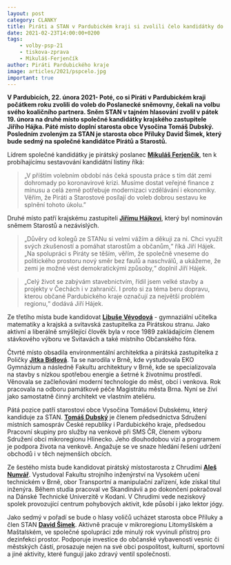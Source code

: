 ```yaml
---
layout: post
category: CLANKY
title: Piráti a STAN v Pardubickém kraji si zvolili čelo kandidátky do PSP
date: 2021-02-23T14:00:00+0200
tags: 
    - volby-psp-21
    - tiskova-zprava
    - Mikuláš-Ferjenčík
author: Piráti Pardubického kraje
image: articles/2021/pspcelo.jpg
important: true
---
```

**V Pardubicích, 22. února 2021- Poté, co si Piráti v Pardubickém kraji počátkem roku zvolili do voleb do Poslanecké sněmovny, čekali na volbu svého koaličního partnera. Sněm STAN v tajném hlasování zvolil v pátek 19. února na druhé místo společné kandidátky krajského zastupitele Jiřího Hájka. Páté místo doplní starosta obce Vysočina Tomáš Dubský. Posledním zvoleným za STAN je starosta obce Příluky David Šimek, který bude sedmý na společné kandidátce Pirátů a Starostů.**

Lídrem společné kandidátky je pirátský poslanec **[Mikuláš Ferjenčík](https://www.pirati.cz/lide/mikulas-ferjencik/)**, ten k probíhajícímu sestavování kandidátní listiny říká:
> „V příštím volebním období nás čeká spousta práce s tím dát zemi dohromady po koronavirové krizi. Musíme dostat veřejné finance z mínusu a celá země potřebuje modernizaci vzdělávání i ekonomiky. Věřím, že Piráti a Starostové posílají do voleb dobrou sestavu ke splnění tohoto úkolu.”

Druhé místo patří krajskému zastupiteli **[Jiřímu Hájkovi](https://www.starostove-nezavisli.cz/volby/archiv/parlamentni-volby-2017/pardubicky-kraj/hajek-jiri)**, který byl nominován sněmem Starostů a nezávislých. 
>„Důvěry od kolegů ze STANu si velmi vážím a děkuji za ni. Chci využít svých zkušeností a pomáhat starostům a občanům,“ říká Jiří Hájek. „Na spolupráci s Piráty se těším, věřím, že společně vneseme do politického prostoru nový směr bez faulů a naschválů, a ukážeme, že zemi je možné vést demokratickými způsoby,“ doplnil Jiří Hájek.

>„Celý život se zabývám stavebnictvím, řídil jsem velké stavby a projekty v Čechách i v zahraničí. I proto si za téma beru dopravu, kterou občané Pardubického kraje označují za největší problém regionu,“ dodává Jiří Hájek.

Ze třetího místa bude kandidovat **[Libuše Vévodová](https://pardubicky.pirati.cz/lide/libuse-vevodova/)** - gymnaziální učitelka matematiky a krajská a svitavská zastupitelka za Pirátskou stranu. Jako aktivní a liberálně smýšlející člověk byla v roce 1989 zakládajícím členem stávkového výboru ve Svitavách a také místního Občanského fóra.

Čtvrté místo obsadila environmentální architektka a pirátská zastupitelka z Poličky **[Jitka Bidlová](https://pardubicky.pirati.cz/lide/jitka-bidlova/)**. Ta se narodila v Brně, kde vystudovala EKO Gymnázium a následně Fakultu architektury v Brně, kde se specializovala na stavby s nízkou spotřebou energie a šetrné k životnímu prostředí. Věnovala se začleňování moderní technologie do měst, obcí i venkova. Rok pracovala na odboru památkové péče Magistrátu města Brna. Nyní se živí jako samostatně činný architekt ve vlastním ateliéru.

Pátá pozice patří starostovi obce Vysočina Tomášovi Dubskému, který kandiduje za STAN. **[Tomáš Dubský](https://www.stan-pardubickykraj.cz/tomas-dubsky/)** je členem předsednictva Sdružení místních samospráv České republiky i Pardubického kraje, předsedou Pracovní skupiny pro služby na venkově při SMS ČR, členem výboru Sdružení obcí mikroregionu Hlinecko. Jeho dlouhodobou vizí a programem je podpora života na venkově. Angažuje se ve snaze hledání řešení udržení obchodů i v těch nejmenších obcích.

Ze šestého místa bude kandidovat pirátský místostarosta z Chrudimi **[Aleš Nunvář](https://pardubicky.pirati.cz/lide/ales-nunvar/)**. Vystudoval Fakultu strojního inženýrství na Vysokém učení technickém v Brně, obor Transportní a manipulační zařízení, kde získal titul inženýra. Během studia pracoval ve Skandinávii a po dokončení pokračoval na Dánské Technické Univerzitě v Kodani. V Chrudimi vede neziskový spolek provozující centrum pohybových aktivit, kde působí i jako lektor jógy.

Jako sedmý v pořadí se bude o hlasy voličů ucházet starosta obce Příluky a člen STAN **[David Šimek](https://www.starostove-nezavisli.cz/regiony/pardubicky-kraj/nasi-kandidati-pro-krajske-volby-2020/simek-david)**. Aktivně pracuje v mikroregionu Litomyšlském a Maštalském, ve společné spolupráci zde minulý rok vyvinuli přístroj pro dezinfekci prostor. Podporuje investice do občanské vybavenosti vesnic či městských částí, prosazuje nejen na své obci pospolitost, kulturní, sportovní a jiné aktivity, které fungují jako zdravý ventil společnosti.
